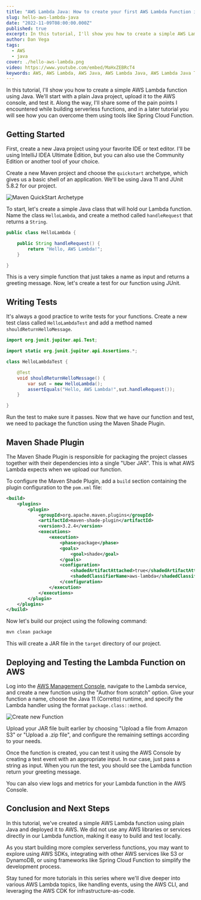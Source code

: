 ```yaml
---
title: "AWS Lambda Java: How to create your first AWS Lambda Function in Java"
slug: hello-aws-lambda-java
date: "2022-11-09T08:00:00.000Z"
published: true
excerpt: In this tutorial, I'll show you how to create a simple AWS Lambda function using Java.
author: Dan Vega
tags:
  - AWS
  - java
cover: ./hello-aws-lambda.png
video: https://www.youtube.com/embed/MaHxZEBRcT4
keywords: AWS, AWS Lambda, AWS Java, AWS Lambda Java, AWS Lambda Java Tutorial, AWS Lambda Java Example, AWS Lambda Java Maven
---
```


In this tutorial, I'll show you how to create a simple AWS Lambda function using Java. We'll start with a plain Java project, upload it to the AWS console, and test it. Along the way, I'll share some of the pain points I encountered while building serverless functions, and in a later tutorial you will see how you can overcome them using tools like Spring Cloud Function.

## Getting Started

First, create a new Java project using your favorite IDE or text editor. I'll be using IntelliJ IDEA Ultimate Edition, but you can also use the Community Edition or another tool of your choice.

Create a new Maven project and choose the `quickstart` archetype, which gives us a basic shell of an application. We'll be using Java 11 and JUnit 5.8.2 for our project.

![Maven QuickStart Archetype](/images/blog/2022/11/09/maven-quickstart.png)

To start, let's create a simple Java class that will hold our Lambda function. Name the class `HelloLambda`, and create a method called `handleRequest` that returns a `String`.

```java
public class HelloLambda {

    public String handleRequest() {
        return "Hello, AWS Lambda!";
    }

}
```

This is a very simple function that just takes a name as input and returns a greeting message. Now, let's create a test for our function using JUnit.

## Writing Tests

It's always a good practice to write tests for your functions. Create a new test class called `HelloLambdaTest` and add a method named `shouldReturnHelloMessage`.

```java
import org.junit.jupiter.api.Test;

import static org.junit.jupiter.api.Assertions.*;

class HelloLambdaTest {

    @Test
    void shouldReturnHelloMessage() {
        var sut = new HelloLambda();
        assertEquals("Hello, AWS Lambda!",sut.handleRequest());
    }

}
```

Run the test to make sure it passes. Now that we have our function and test, we need to package the function using the Maven Shade Plugin.

## Maven Shade Plugin

The Maven Shade Plugin is responsible for packaging the project classes together with their dependencies into a single "Uber JAR". This is what AWS Lambda expects when we upload our function.

To configure the Maven Shade Plugin, add a `build` section containing the plugin configuration to the `pom.xml` file:

```xml
<build>
    <plugins>
        <plugin>
            <groupId>org.apache.maven.plugins</groupId>
            <artifactId>maven-shade-plugin</artifactId>
            <version>3.2.4</version>
            <executions>
                <execution>
                    <phase>package</phase>
                    <goals>
                        <goal>shade</goal>
                    </goals>
                    <configuration>
                        <shadedArtifactAttached>true</shadedArtifactAttached>
                        <shadedClassifierName>aws-lambda</shadedClassifierName>
                    </configuration>
                </execution>
            </executions>
        </plugin>
    </plugins>
</build>
```

Now let's build our project using the following command:

```bash
mvn clean package
```

This will create a JAR file in the `target` directory of our project.

## Deploying and Testing the Lambda Function on AWS

Log into the [AWS Management Console](https://console.aws.amazon.com/), navigate to the Lambda service, and create a new function using the "Author from scratch" option. Give your function a name, choose the Java 11 (Corretto) runtime, and specify the Lambda handler using the format `package.class::method`.

![Create new Function](/images/blog/2022/11/09/create-function.png)

Upload your JAR file built earlier by choosing "Upload a file from Amazon S3" or "Upload a .zip file", and configure the remaining settings according to your needs.

Once the function is created, you can test it using the AWS Console by creating a test event with an appropriate input. In our case, just pass a string as input. When you run the test, you should see the Lambda function return your greeting message.

You can also view logs and metrics for your Lambda function in the AWS Console.

## Conclusion and Next Steps

In this tutorial, we've created a simple AWS Lambda function using plain Java and deployed it to AWS. We did not use any AWS libraries or services directly in our Lambda function, making it easy to build and test locally.

As you start building more complex serverless functions, you may want to explore using AWS SDKs, integrating with other AWS services like S3 or DynamoDB, or using frameworks like Spring Cloud Function to simplify the development process.

Stay tuned for more tutorials in this series where we'll dive deeper into various AWS Lambda topics, like handling events, using the AWS CLI, and leveraging the AWS CDK for infrastructure-as-code.

